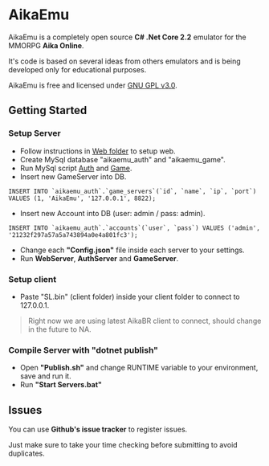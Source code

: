 # AikaEmu

AikaEmu is a completely open source **C# .Net Core 2.2** emulator for the MMORPG **Aika Online**. 

It's code is based on several ideas from others emulators and is being developed only for educational purposes. 

AikaEmu is free and licensed under [GNU GPL v3.0](LICENSE.md).

## Getting Started

### Setup Server

* Follow instructions in [Web folder](src/AikaEmu.WebServer/README.md) to setup web.
* Create MySql database "aikaemu_auth" and "aikaemu_game".
* Run MySql script [Auth](sql/aikaemu_auth.sql) and [Game](sql/aikaemu_game.sql).
* Insert new GameServer into DB.
```
INSERT INTO `aikaemu_auth`.`game_servers`(`id`, `name`, `ip`, `port`) VALUES (1, 'AikaEmu', '127.0.0.1', 8822);
```
* Insert new Account into DB (user: admin / pass: admin).
```
INSERT INTO `aikaemu_auth`.`accounts`(`user`, `pass`) VALUES ('admin', '21232f297a57a5a743894a0e4a801fc3');
```
* Change each **"Config.json"** file inside each server to your settings.
* Run **WebServer**, **AuthServer** and **GameServer**.

### Setup client

* Paste "SL.bin" (client folder) inside your client folder to connect to 127.0.0.1.
> Right now we are using latest AikaBR client to connect, should change in the future to NA.

### Compile Server with "dotnet publish"

* Open **"Publish.sh"** and change RUNTIME variable to your environment, save and run it.
* Run **"Start Servers.bat"**

## Issues

You can use **Github's issue tracker** to register issues.

Just make sure to take your time checking before submitting to avoid duplicates.
